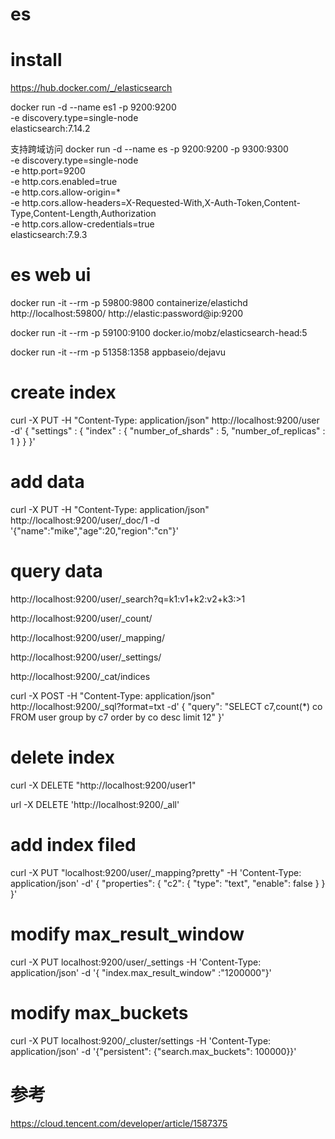 # es
 
# install 
https://hub.docker.com/_/elasticsearch


docker run -d --name es1  -p 9200:9200  \
-e discovery.type=single-node \
elasticsearch:7.14.2

支持跨域访问
docker run -d --name es  -p 9200:9200 -p 9300:9300 \
-e discovery.type=single-node \
-e http.port=9200  \
-e http.cors.enabled=true  \
-e http.cors.allow-origin=* \
-e http.cors.allow-headers=X-Requested-With,X-Auth-Token,Content-Type,Content-Length,Authorization  \
-e http.cors.allow-credentials=true \
elasticsearch:7.9.3

# es web ui
docker run -it --rm -p 59800:9800 containerize/elastichd
http://localhost:59800/
http://elastic:password@ip:9200


docker run -it --rm -p 59100:9100 docker.io/mobz/elasticsearch-head:5


docker run -it --rm -p 51358:1358  appbaseio/dejavu

# create index
curl -X PUT -H "Content-Type: application/json" http://localhost:9200/user -d'
{
    "settings" : {
        "index" : {
            "number_of_shards" : 5, 
            "number_of_replicas" : 1 
        }
    }
}'

# add data
curl -X PUT -H "Content-Type: application/json" http://localhost:9200/user/_doc/1 -d '{"name":"mike","age":20,"region":"cn"}'

# query data
http://localhost:9200/user/_search?q=k1:v1+k2:v2+k3:>1

http://localhost:9200/user/_count/

http://localhost:9200/user/_mapping/

http://localhost:9200/user/_settings/

http://localhost:9200/_cat/indices

curl -X POST -H "Content-Type: application/json" http://localhost:9200/_sql?format=txt -d'
{
  "query": "SELECT c7,count(*) co FROM user group by c7 order by co desc limit 12"
}'

# delete index
curl -X DELETE "http://localhost:9200/user1"

url -X DELETE 'http://localhost:9200/_all'


# add index filed
curl -X PUT "localhost:9200/user/_mapping?pretty" -H 'Content-Type: application/json' -d'
{
  "properties": {
    "c2": { 
      "type":     "text",
      "enable": false
    }
  }
}'

# modify max_result_window
curl -X PUT localhost:9200/user/_settings -H 'Content-Type: application/json' -d '{ "index.max_result_window" :"1200000"}'

# modify max_buckets
curl -X PUT localhost:9200/_cluster/settings -H 'Content-Type: application/json' -d '{"persistent": {"search.max_buckets": 100000}}'


# 参考 
https://cloud.tencent.com/developer/article/1587375